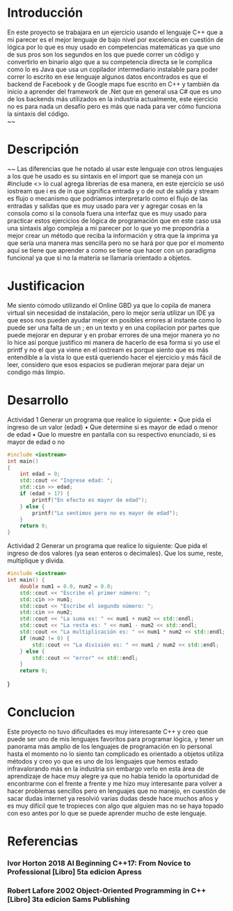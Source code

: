 
# Introducción

 En este proyecto se trabajara en un ejercicio usando el lenguaje C++ que a mi parecer es el mejor lenguaje de bajo nivel por excelencia en cuestión de lógica por lo que es muy usado en competencias matemáticas ya que uno de sus pros son los segundos en los que puede correr un código y convertirlo en binario algo que a su competencia directa se le complica como lo es Java que usa un copilador intermediario instalable para poder correr lo escrito en ese lenguaje algunos datos encontrados es que el backend de Facebook y de Google maps fue escrito en C++ y también da inicio a aprender del framework de .Net que en general usa C# que es uno de los backends más utilizados en la industria actualmente, este ejercicio no es para nada un desafío pero es más que nada para ver cómo funciona la sintaxis del código.  
~~
# Descripción
~~
 Las diferencias que he notado al usar este lenguaje con otros lenguajes a los que he usado es su sintaxis en el import que se maneja con un #include <> lo cual agrega librerías de esa manera, en este ejercicio se usó iostream que i es de in que significa entrada y o de out de salida y stream es flujo o mecanismo que podríamos interpretarlo como el flujo de las entradas y salidas que es muy usado para ver y agregar cosas en la consola como si la consola fuera una interfaz que es muy usado para practicar estos ejercicios de lógica de programación que en este caso usa una sintaxis algo compleja a mi parecer por lo que yo me propondría a mejor crear un método que reciba la información y otra que la imprima ya que sería una manera mas sencilla pero no se hará por que por el momento aquí se tiene que aprender a como se tiene que hacer con un paradigma funcional ya que si no la materia se llamaría orientado a objetos.
# Justificacion
 Me siento cómodo utilizando el Online GBD ya que lo copila de manera virtual sin necesidad de instalación, pero lo mejor sería utilizar un IDE ya que esos nos pueden ayudar mejor en posibles errores al instante como lo puede ser una falta de un ; en un texto y en una copilacion por partes que puede mejorar en depurar y en probar errores de una mejor manera yo no lo hice así porque justifico mi manera de hacerlo de esa forma si yo use el printf y no el que ya viene en el iostream es porque siento que es más entendible a la vista lo que está queriendo hacer el ejercicio y más fácil de leer, considero que esos espacios se pudieran mejorar para dejar un condigo más limpio. 


# Desarrollo 

 

Actividad 1
 Generar un programa que realice lo siguiente:
•	Que pida el ingreso de un valor (edad)
•	Que determine si es mayor de edad o menor de edad
•	Que lo muestre en pantalla con su respectivo enunciado, si es mayor de edad o no
```c++
#include <iostream>  
int main()
{
    int edad = 0;
    std::cout << "Ingrese edad: ";
    std::cin >> edad; 
    if (edad > 17) {
        printf("En efecto es mayor de edad");
    } else {
        printf("Lo sentimos pero no es mayor de edad"); 
    }
    return 0;
}
```
Actividad 2
Generar un programa que realice lo siguiente:
Que pida el ingreso de dos valores (ya sean enteros o decimales).
Que los sume, reste, multiplique y divida.
```c++
#include <iostream>
int main() {
    double num1 = 0.0, num2 = 0.0;
    std::cout << "Escribe el primer número: ";
    std::cin >> num1;
    std::cout << "Escribe el segundo número: ";
    std::cin >> num2;
    std::cout << "La suma es: " << num1 + num2 << std::endl;
    std::cout << "La resta es: " << num1 - num2 << std::endl;
    std::cout << "La multiplicación es: " << num1 * num2 << std::endl;
    if (num2 != 0) {
        std::cout << "La división es: " << num1 / num2 << std::endl;
    } else {
        std::cout << "error" << std::endl;
    }
    return 0;
```
}

# Conclucion
 Este proyecto no tuvo dificultades es muy interesante C++ y creo que puede ser uno de mis lenguajes favoritos para programar lógica, y tener un panorama más amplio de los lenguajes de programación en lo personal hasta el momento no lo siento tan complicado es orientado a objetos utiliza métodos y creo yo que es uno de los lenguajes que hemos estado infravalorando más en la industria sin embargo verlo en esta área de aprendizaje de hace muy alegre ya que no había tenido la oportunidad de encontrarme con el frente a frente y me hizo muy interesante para volver a hacer problemas sencillos pero en lenguajes que no manejo, en cuestión de sacar dudas internet ya resolvió varias dudas desde hace muchos años y es muy difícil que te tropieces con algo que alguien mas no se haya topado con eso antes por lo que se puede aprender mucho de este lenguaje.

# Referencias
### Ivor Horton 2018 AI Beginning C++17: From Novice to Professional [Libro] 5ta edicion Apress
### Robert Lafore 2002  Object-Oriented Programming in C++ [Libro] 3ta edicion Sams Publishing 

